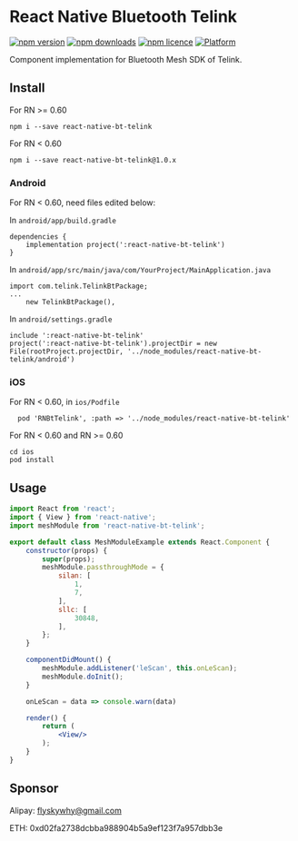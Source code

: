 # React Native Bluetooth Telink

[![npm version](http://img.shields.io/npm/v/react-native-bt-telink.svg?style=flat-square)](https://npmjs.org/package/react-native-bt-telink "View this project on npm")
[![npm downloads](http://img.shields.io/npm/dm/react-native-bt-telink.svg?style=flat-square)](https://npmjs.org/package/react-native-bt-telink "View this project on npm")
[![npm licence](http://img.shields.io/npm/l/react-native-bt-telink.svg?style=flat-square)](https://npmjs.org/package/react-native-bt-telink "View this project on npm")
[![Platform](https://img.shields.io/badge/platform-ios%20%7C%20android-989898.svg?style=flat-square)](https://npmjs.org/package/react-native-bt-telink "View this project on npm")

Component implementation for Bluetooth Mesh SDK of Telink.

## Install
For RN >= 0.60
```shell
npm i --save react-native-bt-telink
```

For RN < 0.60
```shell
npm i --save react-native-bt-telink@1.0.x
```

### Android
For RN < 0.60, need files edited below:

In `android/app/build.gradle`
```
dependencies {
    implementation project(':react-native-bt-telink')
}
```

In `android/app/src/main/java/com/YourProject/MainApplication.java`
```
import com.telink.TelinkBtPackage;
...
    new TelinkBtPackage(),
```

In `android/settings.gradle`
```
include ':react-native-bt-telink'
project(':react-native-bt-telink').projectDir = new File(rootProject.projectDir, '../node_modules/react-native-bt-telink/android')
```

### iOS
For RN < 0.60, in `ios/Podfile`
```
  pod 'RNBtTelink', :path => '../node_modules/react-native-bt-telink'
```

For RN < 0.60 and RN >= 0.60

    cd ios
    pod install

## Usage

```jsx
import React from 'react';
import { View } from 'react-native';
import meshModule from 'react-native-bt-telink';

export default class MeshModuleExample extends React.Component {
    constructor(props) {
        super(props);
        meshModule.passthroughMode = {
            silan: [
                1,
                7,
            ],
            sllc: [
                30848,
            ],
        };
    }

    componentDidMount() {
        meshModule.addListener('leScan', this.onLeScan);
        meshModule.doInit();
    }

    onLeScan = data => console.warn(data)

    render() {
        return (
            <View/>
        );
    }
}
```

## Sponsor

Alipay: flyskywhy@gmail.com

ETH: 0xd02fa2738dcbba988904b5a9ef123f7a957dbb3e
